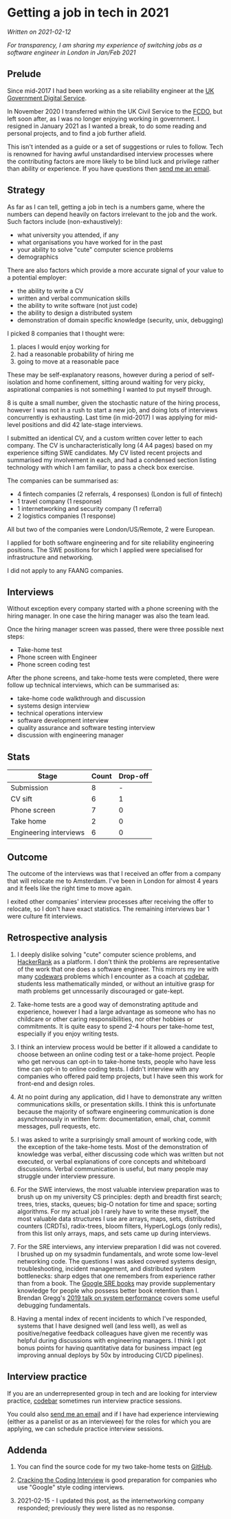 # Getting a job in tech in 2021

_Written on 2021-02-12_

_For transparency, I am sharing my experience of switching jobs as a software
engineer in London in Jan/Feb 2021_

## Prelude

Since mid-2017 I had been working as a site reliability engineer at the
[UK Government Digital Service](https://www.gov.uk/government/organisations/government-digital-service).

In November 2020 I transferred within the UK Civil Service to the
[FCDO](https://www.gov.uk/government/organisations/foreign-commonwealth-development-office),
but left soon after, as I was no longer enjoying working in government.  I
resigned in January 2021 as I wanted a break, to do some reading and personal
projects, and to find a job further afield.

This isn't intended as a guide or a set of suggestions or rules to follow. Tech
is renowned for having awful unstandardised interview processes where the
contributing factors are more likely to be blind luck and privilege rather than
ability or experience. If you have questions then
[send me an email](mailto:interviews@toby.codes).

## Strategy

As far as I can tell, getting a job in tech is a numbers game, where the
numbers can depend heavily on factors irrelevant to the job and the work. Such
factors include (non-exhaustively):

* what university you attended, if any
* what organisations you have worked for in the past
* your ability to solve "cute" computer science problems
* demographics

There are also factors which provide a more accurate signal of your value
to a potential employer:

* the ability to write a CV
* written and verbal communication skills
* the ability to write software (not just code)
* the ability to design a distributed system
* demonstration of domain specific knowledge (security, unix, debugging)

I picked 8 companies that I thought were:

1. places I would enjoy working for
2. had a reasonable probability of hiring me
3. going to move at a reasonable pace

These may be self-explanatory reasons, however during a period of
self-isolation and home confinement, sitting around waiting for very picky,
aspirational companies is not something I wanted to put myself through.

8 is quite a small number, given the stochastic nature of the hiring process,
however I was not in a rush to start a new job, and doing lots of interviews
concurrently is exhausting. Last time (in mid-2017) I was applying for mid-level
positions and did 42 late-stage interviews.

I submitted an identical CV, and a custom written cover letter to each company. The
CV is uncharacteristically long (4 A4 pages) based on my experience sifting SWE
candidates.  My CV listed recent projects and summarised my involvement in
each, and had a condensed section listing technology with which I am familiar,
to pass a check box exercise.

The companies can be summarised as:

* 4 fintech companies (2 referrals, 4 responses) (London is full of fintech)
* 1 travel company (1 response)
* 1 internetworking and security company (1 referral)
* 2 logistics companies (1 response)

All but two of the companies were London/US/Remote, 2 were European.

I applied for both software engineering and for site reliability engineering
positions. The SWE positions for which I applied were specialised for
infrastructure and networking.

I did not apply to any FAANG companies.

## Interviews

Without exception every company started with a phone screening with the hiring
manager. In one case the hiring manager was also the team lead.

Once the hiring manager screen was passed, there were three possible next steps:

* Take-home test
* Phone screen with Engineer
* Phone screen coding test

After the phone screens, and take-home tests were completed, there were follow
up technical interviews, which can be summarised as:

* take-home code walkthrough and discussion
* systems design interview
* technical operations interview
* software development interview
* quality assurance and software testing interview
* discussion with engineering manager

## Stats

| Stage                  | Count | Drop-off |
| -----                  | ----- | -------- | 
| Submission             | 8     | -        | 
| CV sift                | 6     | 1        |
| Phone screen           | 7     | 0        |
| Take home              | 2     | 0        | 
| Engineering interviews | 6     | 0        | 

## Outcome

The outcome of the interviews was that I received an offer from a company that
will relocate me to Amsterdam. I've been in London for almost 4 years and it
feels like the right time to move again.

I exited other companies' interview processes after receiving the offer to
relocate, so I don't have exact statistics. The remaining interviews bar 1 were
culture fit interviews.

## Retrospective analysis

1. I deeply dislike solving "cute" computer science problems, and
   [HackerRank](https://www.hackerrank.com/dashboard) as a platform. I don't
   think the problems are representative of the work that one does a software
   engineer. This mirrors my ire with many [codewars](https://www.codewars.com)
   problems which I encounter as a coach at [codebar](https://codebar.io),
   students less mathematically minded, or without an intuitive grasp for math
   problems get unncessarily discouraged or gate-kept.

1. Take-home tests are a good way of demonstrating aptitude and experience,
   however I had a large advantage as someone who has no childcare or other
   caring responsibilities, nor other hobbies or commitments. It is quite easy
   to spend 2-4 hours per take-home test, especially if you enjoy writing tests.

1. I think an interview process would be better if it allowed a candidate to
   choose between an online coding test or a take-home project. People who get
   nervous can opt-in to take-home tests, people who have less time can opt-in
   to online coding tests. I didn't interview with any companies who offered
   paid temp projects, but I have seen this work for front-end and design
   roles.

1. At no point during any application, did I have to demonstrate any written
   communications skills, or presentation skills. I think this is unfortunate
   because the majority of software engineering communication is done
   asynchronously in written form: documentation, email, chat, commit messages,
   pull requests, etc.

1. I was asked to write a surprisingly small amount of working code, with the
   exception of the take-home tests. Most of the demonstration of knowledge was
   verbal, either discussing code which was written but not executed, or verbal
   explanations of core concepts and whiteboard discussions. Verbal
   communication is useful, but many people may struggle under interview
   pressure.

1. For the SWE interviews, the most valuable interview preparation was to brush
   up on my university CS principles: depth and breadth first search; trees,
   tries, stacks, queues; big-O notation for time and space; sorting
   algorithms. For my actual job I rarely have to write these myself, the most
   valuable data structures I use are arrays, maps, sets, distributed counters
   (CRDTs), radix-trees, bloom filters, HyperLogLogs (only redis), from this
   list only arrays, maps, and sets came up during interviews.

1. For the SRE interviews, any interview preparation I did was not covered. I
   brushed up on my sysadmin fundamentals, and wrote some low-level networking
   code. The questions I was asked covered systems design, troubleshooting,
   incident management, and distributed system bottlenecks: sharp edges that
   one remembers from experience rather than from a book. The
   [Google SRE books](https://sre.google/books/) may provide supplementary
   knowledge for people who possess better book
   retention than I. Brendan Gregg's
   [2019 talk on system performance](http://www.brendangregg.com/blog/2020-03-08/lisa2019-linux-systems-performance.html)
   covers some useful debugging fundamentals.

1. Having a mental index of recent incidents to which I've responded, systems
   that I have designed well (and less well), as well as positive/negative
   feedback colleagues have given me recently was helpful during discussions
   with engineering managers.
   I think I got bonus points for having quantitative data for business impact
   (eg improving annual deploys by 50x by introducing CI/CD pipelines).

## Interview practice

If you are an underrepresented group in tech and are looking for interview
practice, [codebar](https://codebar.io) sometimes run interview practice
sessions.

You could also [send me an email](mailto:interviews@toby.codes) and if I have
had experience interviewing (either as a panelist or as an interviewee) for the
roles for which you are applying, we can schedule practice interview sessions.

## Addenda

1. You can find the source code for my two take-home tests on
   [GitHub](https://github.com/tlwr/take-home-projects).

1. [Cracking the Coding Interview](https://www.crackingthecodinginterview.com)
   is good preparation for companies who use "Google" style coding interviews.

1. 2021-02-15 - I updated this post, as the internetworking company responded;
   previously they were listed as no response.
